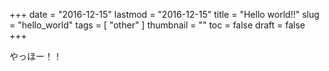 +++
date = "2016-12-15"
lastmod = "2016-12-15"
title = "Hello world!!"
slug = "hello_world"
tags = [
  "other"
]
thumbnail = ""
toc = false
draft = false
+++

やっほー！！
